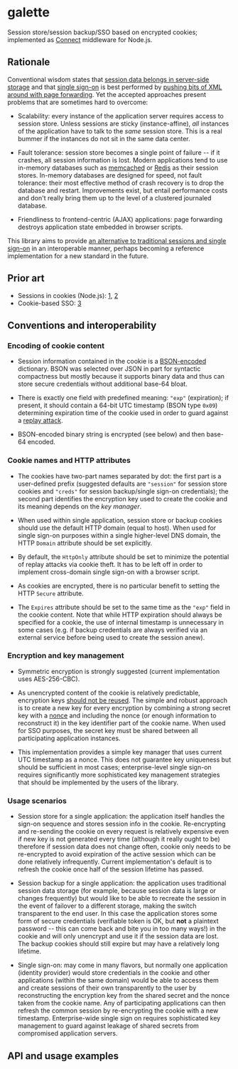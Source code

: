 galette
=======

Session store/session backup/SSO based on encrypted cookies; implemented as [Connect](http://www.senchalabs.org/connect) middleware for Node.js.

Rationale
---------

Conventional wisdom states that [session data belongs in server-side storage](http://wonko.com/post/why-you-probably-shouldnt-use-cookies-to-store-session-data)
and that [single sign-on](http://en.wikipedia.org/wiki/Single_sign-on) is best performed by [pushing bits of XML around with page 
forwarding](http://en.wikipedia.org/wiki/SAML_2.0#SAML_2.0_Bindings). Yet the accepted approaches present problems that are sometimes hard to overcome:

* Scalability: every instance of the application server requires access to session store. Unless sessions are sticky (instance-affine), _all_
instances of the application have to talk to the _same_ session store. This is a real bummer if the instances do not sit in the same data center.

* Fault tolerance: session store becomes a single point of failure -- if it crashes, all session information is lost. Modern applications tend to
use in-memory databases such as [memcached](http://memcached.org/) or [Redis](http://redis.io/) as their session stores. In-memory databases are
designed for speed, not fault tolerance: their most effective method of crash recovery is to drop the database and restart. Improvements exist, but
entail performance costs and don't really bring them up to the level of a clustered journaled database.

* Friendliness to frontend-centric (AJAX) applications: page forwarding destroys application state embedded in browser scripts.

This library aims to provide [an alternative to traditional sessions and single sign-on](/MaxMotovilov/galette/wiki/Flame-on!) in an
interoperable manner, perhaps becoming a reference implementation for a new standard in the future.

Prior art
---------

* Sessions in cookies (Node.js): [1](/jxa/Connect-Cookie-Session-Storage), [2](/benadida/node-client-sessions)
* Cookie-based SSO: [3](http://support.ideascale.com/kb/ideascale-setup/single-sign-on-multipass-token-based-cookie-based)

Conventions and interoperability
--------------------------------

### Encoding of cookie content

* Session information contained in the cookie is a [BSON-encoded](http://bsonspec.org/) dictionary. BSON was selected over JSON in part for syntactic compactness but 
mostly because it supports binary data and thus can store secure credentials without additional base-64 bloat. 

* There is exactly one field with predefined meaning: `"exp"` (expiration); if present, it should contain a 64-bit UTC timestamp (BSON type `0x09`) determining 
expiration time of the cookie used in order to guard against a [replay attack](http://en.wikipedia.org/wiki/Replay_attack).

* BSON-encoded binary string is encrypted (see below) and then base-64 encoded.

### Cookie names and HTTP attributes

* The cookies have two-part names separated by dot: the first part is a user-defined prefix (suggested defaults are `"session"` for session store cookies and `"creds"` 
for session backup/single sign-on credentials); the second part identifies the encryption key used to create the cookie and its meaning depends on the _key manager_.

* When used within single application, session store or backup cookies should use the default HTTP domain (equal to host). When used for single sign-on purposes within
a single higher-level DNS domain, the HTTP `Domain` attribute should be set explicitly.

* By default, the `HttpOnly` attribute should be set to minimize the potential of replay attacks via cookie theft. It has to be left off in order to implement
cross-domain single sign-on with a browser script.

* As cookies are encrypted, there is no particular benefit to setting the HTTP `Secure` attribute.

* The `Expires` attribute should be set to the same time as the `"exp"` field in the cookie content. Note that while HTTP expiration should always be specified for a 
cookie, the use of internal timestamp is unnecessary in some cases (e.g. if backup credentials are always verified via an external service before being used to
create the session anew).

### Encryption and key management

* Symmetric encryption is strongly suggested (current implementation uses AES-256-CBC).

* As unencrypted content of the cookie is relatively predictable, encryption keys [should not be reused](http://en.wikipedia.org/wiki/Known-plaintext_attack). The
simple and robust approach is to create a new key for every encryption by combining a strong secret key with a [nonce](http://en.wikipedia.org/wiki/Cryptographic_nonce)
and including the nonce (or enough information to reconstruct it) in the key identifier part of the cookie name. When used for SSO purposes, the secret key must be
shared between all participating application instances.

* This implementation provides a simple key manager that uses current UTC timestamp as a nonce. This does not guarantee key uniqueness but should be sufficient
in most cases; enterprise-level single sign-on requires significantly more sophisticated key management strategies that should be implemented by the users of the library.

### Usage scenarios

* Session store for a single application: the application itself handles the sign-on sequence and stores session info in the cookie. Re-encrypting and re-sending the
cookie on every request is relatively expensive even if new key is not generated every time (although it really ought to be) therefore if session data does not change
often, cookie only needs to be re-encrypted to avoid expiration of the active session which can be done relatively infrequently. Current implementation's default is
to refresh the cookie once half of the session lifetime has passed.

* Session backup for a single application: the application uses traditional session data storage (for example, because session data is large or changes frequently) but
would like to be able to recreate the session in the event of failover to a different storage, making the switch transparent to the end user. In this case the application
stores some form of secure credentials (verifiable token is OK, but **not** a plaintext password -- this can come back and bite you in too many ways!) in the cookie and
will only unencrypt and use it if the session data are lost. The backup cookies should still expire but may have a relatively long lifetime.

* Single sign-on: may come in many flavors, but normally one application (identity provider) would store credentials in the cookie and other applications (within the
same domain) would be able to access them and create sessions of their own transparently to the user by reconstructing the encryption key from the shared secret and
the nonce taken from the cookie name. Any of participating applications can then refresh the common session by re-encrypting the cookie with a new timestamp. 
Enterprise-wide single sign on requires sophisticated key management to guard against leakage of shared secrets from compromised application servers.

API and usage examples
----------------------
